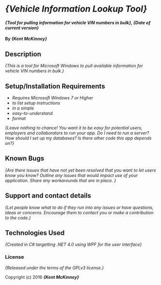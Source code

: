 # _{Vehicle Information Lookup Tool}_

#### _{Tool for pulling information for vehicle VIN numbers in bulk}, {Date of current version}_

#### By _**{Kent McKinney}**_

## Description

_{This is a tool for Microsoft Windows to pull available information for vehicle VIN numbers in bulk.}_

## Setup/Installation Requirements

* _Requires Microsoft Windows 7 or Higher_
* _to list setup instructions_
* _in a simple_
* _easy-to-understand_
* _format_

_{Leave nothing to chance! You want it to be easy for potential users, employers and collaborators to run your app. Do I need to run a server? How should I set up my databases? Is there other code this app depends on?}_

## Known Bugs

_{Are there issues that have not yet been resolved that you want to let users know you know?  Outline any issues that would impact use of your application.  Share any workarounds that are in place. }_

## Support and contact details

_{Let people know what to do if they run into any issues or have questions, ideas or concerns.  Encourage them to contact you or make a contribution to the code.}_

## Technologies Used

_{Created in C# targetting .NET 4.0 using WPF for the user interface}_

### License

*{Released under the terms of the GPLv3 license.}*

Copyright (c) 2016 **_{Kent McKinney}_**
